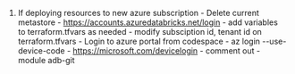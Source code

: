 1. If deploying resources to new azure subscription
        - Delete current metastore  - https://accounts.azuredatabricks.net/login
        - add variables to terraform.tfvars as needed
        - modify subsciption id, tenant id on terraform.tfvars
        - Login to azure portal from codespace - az login --use-device-code - https://microsoft.com/devicelogin
        - comment out - module adb-git
